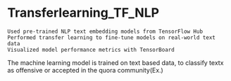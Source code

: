 # Transferlearning_TF_NLP
    Used pre-trained NLP text embedding models from TensorFlow Hub
    Performed transfer learning to fine-tune models on real-world text data
    Visualized model performance metrics with TensorBoard
The machine learning model is trained on text based data, to classify textx as offensive or accepted in the quora community(Ex.)
